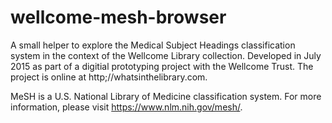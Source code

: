 # wellcome-mesh-browser
A small helper to explore the Medical Subject Headings classification system in the context of the Wellcome Library collection. Developed in July 2015 as part of a digitial prototyping project with the Wellcome Trust. The project is online at http;//whatsinthelibrary.com.

MeSH is a U.S. National Library of Medicine classification system. For more information, please visit https://www.nlm.nih.gov/mesh/.
